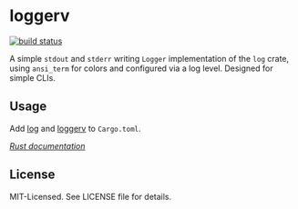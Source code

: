 # loggerv
[![build status](https://secure.travis-ci.org/clux/loggerv.svg)](http://travis-ci.org/clux/loggerv)

A simple `stdout` and `stderr` writing `Logger` implementation of the `log` crate, using `ansi_term` for colors and configured via a log level. Designed for simple CLIs.

## Usage
Add [log](https://crates.io/crates/log) and [loggerv](https://crates.io/crates/loggerv) to `Cargo.toml`.

*[Rust documentation](http://clux.github.io/loggerv)*

## License
MIT-Licensed. See LICENSE file for details.

